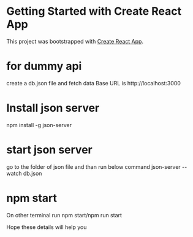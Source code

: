 # Getting Started with Create React App

This project was bootstrapped with [Create React App](https://github.com/facebook/create-react-app).

# for dummy api

create a db.json file and fetch data 
Base URL is http://localhost:3000

# Install json server
npm install -g json-server


# start json server

go to the folder of json file and than run below command
json-server --watch db.json

# npm start

On other terminal run npm start/npm run start


Hope these details will help you
